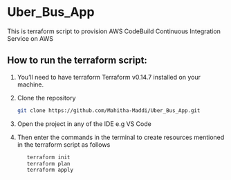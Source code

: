 # Uber_Bus_App

This is terraform script to provision AWS CodeBuild Continuous Integration Service on AWS

## How to run the terraform script:

1.  You’ll need to have terraform Terraform v0.14.7 installed on your machine.

2.  Clone the repository
    ```bash
    git clone https://github.com/Mahitha-Maddi/Uber_Bus_App.git
    ```

3.  Open the project in any of the IDE e.g VS Code

4.  Then enter the commands in the terminal to create resources mentioned in the terraform script as follows
    ```bash
       terraform init
       terraform plan
       terraform apply
    ```
